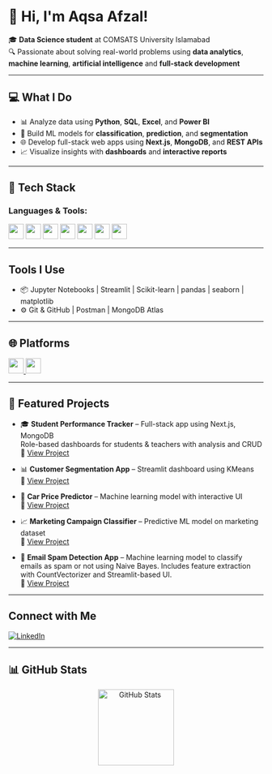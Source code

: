 # 👋 Hi, I'm Aqsa Afzal!

🎓 **Data Science student** at COMSATS University Islamabad  
🔍 Passionate about solving real-world problems using **data analytics**, **machine learning**, **artificial intelligence** and **full-stack development**

---

## 💻 What I Do

- 📊 Analyze data using **Python**, **SQL**, **Excel**, and **Power BI**
- 🤖 Build ML models for **classification**, **prediction**, and **segmentation**
- 🌐 Develop full-stack web apps using **Next.js**, **MongoDB**, and **REST APIs**
- 📈 Visualize insights with **dashboards** and **interactive reports**

---

## 🚀 Tech Stack

### Languages & Tools:
<p align="left">
  <img src="https://img.shields.io/badge/Python-3776AB?style=for-the-badge&logo=python&logoColor=white" height="30"/>
  <img src="https://img.shields.io/badge/Java-ED8B00?style=for-the-badge&logo=java&logoColor=white" height="30"/>
  <img src="https://img.shields.io/badge/R-276DC3?style=for-the-badge&logo=r&logoColor=white" height="30"/>
  <img src="https://img.shields.io/badge/PostgreSQL-336791?style=for-the-badge&logo=postgresql&logoColor=white" height="30"/>
  <img src="https://img.shields.io/badge/Excel-217346?style=for-the-badge&logo=microsoft-excel&logoColor=white" height="30"/>
  <img src="https://img.shields.io/badge/PowerBI-F2C811?style=for-the-badge&logo=powerbi&logoColor=black" height="30"/>
  <img src="https://img.shields.io/badge/Jupyter-F37626?style=for-the-badge&logo=jupyter&logoColor=white" height="30"/>
</p>

---

##  Tools I Use
- 📦 Jupyter Notebooks | Streamlit | Scikit-learn | pandas | seaborn | matplotlib  
- ⚙️ Git & GitHub | Postman | MongoDB Atlas 

---

## 🌐 Platforms
<p align="left">
  <a href="https://www.kaggle.com/aqsachaudry" target="_blank">
    <img src="https://img.shields.io/badge/Kaggle-20BEFF?style=for-the-badge&logo=kaggle&logoColor=white" height="30"/>
  </a>
  <a href="https://www.datacamp.com/portfolio/aqsaafzal670" target="_blank">
    <img src="https://img.shields.io/badge/DataCamp-003B57?style=for-the-badge&logo=datacamp&logoColor=white" height="30"/>
  </a>
</p>

---

## 📂 Featured Projects

- 🎓 **Student Performance Tracker** – Full-stack app using Next.js, MongoDB  
  Role-based dashboards for students & teachers with analysis and CRUD  
  🔗 [View Project](https://github.com/aqsaafzal702/student-performance-tracker-nextjs)

- 📊 **Customer Segmentation App** – Streamlit dashboard using KMeans  
  🔗 [View Project](https://github.com/...)

- 🚗 **Car Price Predictor** – Machine learning model with interactive UI  
  🔗 [View Project](https://github.com/...)

- 📈 **Marketing Campaign Classifier** – Predictive ML model on marketing dataset  
  🔗 [View Project](https://github.com/...)

 - 📧 **Email Spam Detection App** – Machine learning model to classify emails as spam or not using Naive Bayes. Includes feature extraction with CountVectorizer and Streamlit-based UI.  
  🔗 [View Project](https://github.com/aqsaafzal702/email-spam-detector)

---

## Connect with Me

[![LinkedIn](https://img.shields.io/badge/LinkedIn-Aqsa_Afzal-%230077B5?style=flat&logo=linkedin&logoColor=white)](https://www.linkedin.com/in/aqsa-afzal-21b0a2321)

---

## 📊 GitHub Stats
<p align="center">
  <!-- GitHub Stats -->
  <img src="https://github-readme-stats.vercel.app/api?username=aqsaafzal702&show_icons=true&theme=radical" alt="GitHub Stats" height="150"/>
</p>
